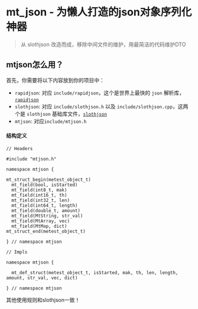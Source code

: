 <!--
 * @Author: your name
 * @Date: 2021-02-20 18:42:11
 * @LastEditTime: 2021-03-02 15:19:56
 * @LastEditors: your name
 * @Description: In User Settings Edit
 * @FilePath: /slothjson/README.md
-->

# mt_json - 为懒人打造的json对象序列化神器 #
> 从 slothjson 改造而成，移除中间文件的维护，用最简洁的代码维护DTO

## mtjson怎么用？ ##

首先，你需要将以下内容放到你的项目中：

* `rapidjson`: 对应 `include/rapidjson`，这个是世界上最快的 `json` 解析库，[`rapidjson`](https://github.com/miloyip/rapidjson)
* `slothjson`: 对应 `include/slothjson.h` 以及 `include/slothjson.cpp`，这两个是 `slothjson` 基础库文件，[`slothjson`]()
* `mtjson`: 对应`include/mtjson.h`


#### 结构定义

```
// Headers

#include "mtjson.h"

namespace mtjson {

mt_struct_begin(metest_object_t)
  mt_field(bool, isStarted)
  mt_field(int8_t, mak)
  mt_field(int16_t, th)
  mt_field(int32_t, len)
  mt_field(int64_t, length)
  mt_field(double_t, amount)
  mt_field(MtString, str_val)
  mt_field(MtArray, vec)
  mt_field(MtMap, dict)
mt_struct_end(metest_object_t)

} // namespace mtjson

// Impls

namespace mtjson {

  mt_def_struct(metest_object_t, isStarted, mak, th, len, length, amount, str_val, vec, dict)

} // namespace mtjson
```

其他使用规则和slothjson一致！